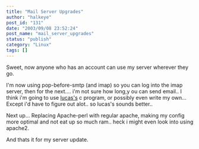 ```yaml
---
title: "Mail Server Upgrades"
author: "halkeye"
post_id: "131"
date: "2003/09/08 23:52:24"
post_name: "mail_server_upgrades"
status: "publish"
category: "Linux"
tags: []
---
```


Sweet, now anyone who has an account can use my server wherever they go.

I'm now using pop-before-smtp (and imap) so you can log into the imap server, then for the next.... i'm not sure how long,y ou can send email.. I think i'm going to use [lucas's](https://www.negaverse.org) c program, or possibly even write my own... Except i'd have to figure out alot.. so lucas's sounds better..

Next up... Replacing Apache-perl with regular apache, making my config more optimal and not eat up so much ram.. heck i might even look into using apache2.

And thats it for my server update.